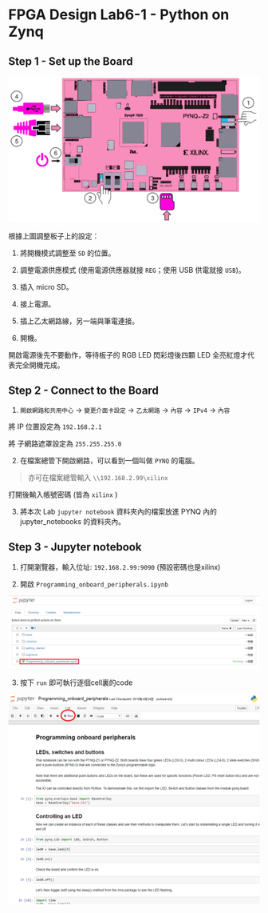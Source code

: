FPGA Design Lab6-1 - Python on Zynq
==================================
## Step 1 - Set up the Board

![Set up](images/pynqz2_setup.png)

根據上圖調整板子上的設定：

1. 將開機模式調整至 `SD` 的位置。

2. 調整電源供應模式 (使用電源供應器就接 `REG`；使用 USB 供電就接 `USB`)。

3. 插入 micro SD。

4. 接上電源。

5. 插上乙太網路線，另一端與筆電連接。

6. 開機。

開啟電源後先不要動作，等待板子的 RGB LED 閃彩燈後四顆 LED 全亮紅燈才代表完全開機完成。

## Step 2 - Connect to the Board

1. `開啟網路和共用中心` -> `變更介面卡設定` -> `乙太網路` -> `內容` -> `IPv4` -> `內容`

  將 IP 位置設定為 `192.168.2.1`

  將 子網路遮罩設定為 `255.255.255.0`

2. 在檔案總管下開啟網路，可以看到一個叫做 `PYNQ` 的電腦。

  > 亦可在檔案總管輸入 `\\192.168.2.99\xilinx`

  打開後輸入帳號密碼 (皆為 `xilinx` )

3. 將本次 Lab `jupyter notebook` 資料夾內的檔案放進 PYNQ 內的 jupyter_notebooks 的資料夾內。

## Step 3 - Jupyter notebook

1. 打開瀏覽器，輸入位址: `192.168.2.99:9090` (預設密碼也是xilinx)

2. 開啟 `Programming_onboard_peripherals.ipynb`

![Jupyter Notebook](images/jupyter_notebook.png)

3. 按下 `run` 即可執行逐個cell裏的code

![run](images/run.png)
